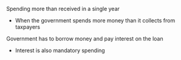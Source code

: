 
Spending more than received in a single year
- When the government spends more money than it collects from taxpayers

Government has to borrow money and pay interest on the loan 
- Interest is also mandatory spending


